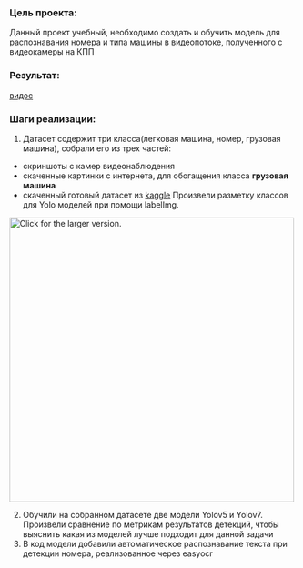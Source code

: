 ### Цель проекта:
Данный проект учебный, необходимо создать и обучить модель для распознавания номера и типа машины в видеопотоке, полученного с видеокамеры на КПП

### Результат:
[видос](./helpers/cars-2.gif)

### Шаги реализации:
1) Датасет содержит три класса(легковая машина, номер, грузовая машина), собрали его из трех частей: 
* скриншоты с камер видеонаблюдения
* скаченные картинки с интернета, для обогащения класса **грузовая машина**
* скаченный готовый датасет из [kaggle](https://www.kaggle.com/datasets/andrewmvd/car-plate-detection)
Произвели разметку классов для Yolo моделей при помощи labelImg.

<a href="https://drive.google.com/uc?export=view&id=1LCW7MpU_oEI_DcCchluVNyIedY8OWVMr"><img src="https://drive.google.com/uc?export=view&id=1LCW7MpU_oEI_DcCchluVNyIedY8OWVMr" style="width: 500px; max-width: 100%; height: auto" title="Click for the larger version." /></a>

2) Обучили на собранном датасете две модели Yolov5 и Yolov7. Произвели сравнение по метрикам результатов детекций, чтобы выяснить какая из моделей лучше подходит для данной задачи
4) В код модели добавили автоматическое распознавание текста при детекции номера, реализованное через easyocr
